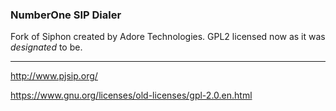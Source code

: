 ### NumberOne SIP Dialer

Fork of Siphon created by Adore Technologies. GPL2 licensed now as it was 
*designated* to be.

---

http://www.pjsip.org/

https://www.gnu.org/licenses/old-licenses/gpl-2.0.en.html
